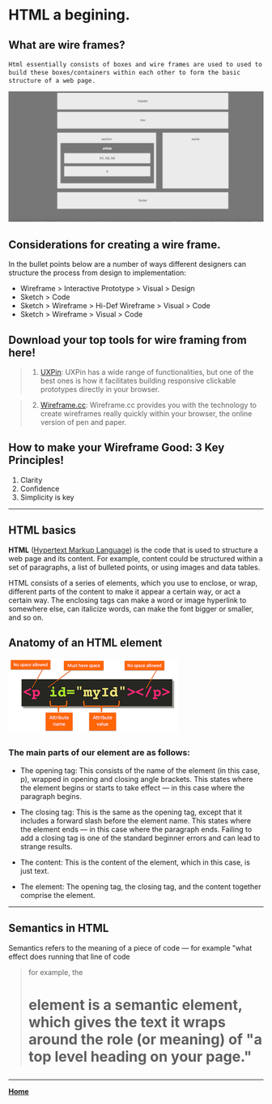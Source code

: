 # HTML a begining.

## What are wire frames?

    Html essentially consists of boxes and wire frames are used to used to build these boxes/containers within each other to form the basic structure of a web page.
    
![example of wire frame](wire.png)


## Considerations for creating a wire frame.

In the bullet points below are a number of ways different designers can structure the process from design to implementation:

* Wireframe > Interactive Prototype > Visual > Design
* Sketch > Code
* Sketch > Wireframe > Hi-Def Wireframe > Visual > Code
* Sketch > Wireframe > Visual > Code

## Download your top tools for wire framing from here!

> 1. [UXPin](https://www.uxpin.com/): UXPin has a wide range of functionalities, but one of the best ones is how it facilitates building responsive clickable prototypes directly in your browser.

> 2. [Wireframe.cc](https://wireframe.cc/): Wireframe.cc provides you with the technology to create wireframes really quickly within your browser, the online version of pen and paper.

## How to make your Wireframe Good: 3 Key Principles!

1. Clarity
2. Confidence
3. Simplicity is key

***

## HTML basics

**HTML** ([Hypertext Markup Language](https://developer.mozilla.org/en-US/docs/Learn/Getting_started_with_the_web/HTML_basics)) is the code that is used to structure a web page and its content. For example, content could be structured within a set of paragraphs, a list of bulleted points, or using images and data tables.

HTML consists of a series of elements, which you use to enclose, or wrap, different parts of the content to make it appear a certain way, or act a certain way. The enclosing tags can make a word or image hyperlink to somewhere else, can italicize words, can make the font bigger or smaller, and so on. 

## Anatomy of an HTML element

![anatomy](htmlcode.png)

### The main parts of our element are as follows:

- The opening tag: This consists of the name of the element (in this case, p), wrapped in opening and closing angle brackets. This states where the element begins or starts to take effect — in this case where the paragraph begins.

- The closing tag: This is the same as the opening tag, except that it includes a forward slash before the element name. This states where the element ends — in this case where the paragraph ends. Failing to add a closing tag is one of the standard beginner errors and can lead to strange results.

- The content: This is the content of the element, which in this case, is just text.

- The element: The opening tag, the closing tag, and the content together comprise the element.

***

## Semantics in HTML

Semantics refers to the meaning of a piece of code — for example "what effect does running that line of code

 > for example, the <h1> element is a semantic element, which gives the text it wraps around the role (or meaning) of "a top level heading on your page."

 ***


[**Home**](https://slayerr1.github.io/reading-notes/)
